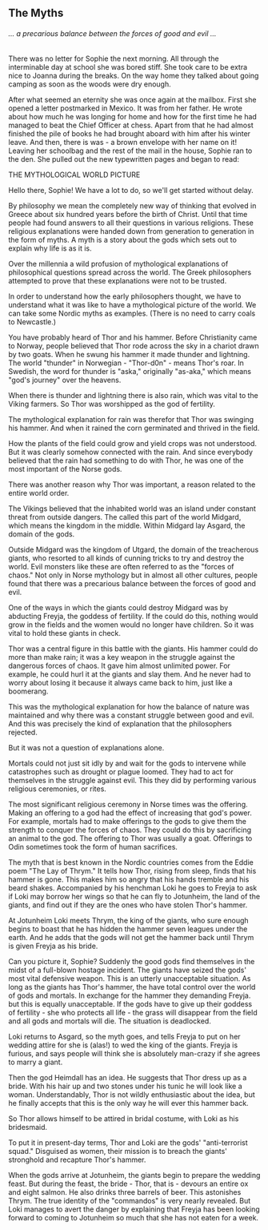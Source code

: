## The Myths

###### ... a precarious balance between the forces of good and evil ...

There was no letter for Sophie the next morning. All through the interminable day at school she was bored stiff. She took care to be extra nice to Joanna during the breaks. On the way home they talked about going camping as soon as the woods were dry enough.

After what seemed an eternity she was once again at the mailbox. First she opened a letter postmarked in Mexico. It was from her father. He wrote about how much he was longing for home and how for the first time he had managed to beat the Chief Officer at chess. Apart from that he had almost finished the pile of books he had brought aboard with him after his winter leave. And then, there is was - a brown envelope with her name on it! Leaving her schoolbag and the rest of the mail in the house, Sophie ran to the den. She pulled out the new typewritten pages and began to read:

THE MYTHOLOGICAL WORLD PICTURE

Hello there, Sophie! We have a lot to do, so we'll get started without delay.

By philosophy we mean the completely new way of thinking that evolved in Greece about six hundred years before the birth of Christ. Until that time people had found answers to all their questions in various religions. These religious explanations were handed down from generation to generation in the form of myths. A myth is a story about the gods which sets out to explain why life is as it is.

Over the millennia a wild profusion of mythological explanations of philosophical questions spread across the world. The Greek philosophers attempted to prove that these explanations were not to be trusted.

In order to understand how the early philosophers thought, we have to understand what it was like to have a mythological picture of the world. We can take some Nordic myths as examples. \(There is no need to carry coals to Newcastle.\)

You have probably heard of Thor and his hammer. Before Christianity came to Norway, people believed that Thor rode across the sky in a chariot drawn by two goats. When he swung his hammer it made thunder and lightning. The world "thunder" in Norwegian - "Thor-d0n" - means Thor's roar. In Swedish, the word for thunder is "aska," originally "as-aka," which means "god's journey" over the heavens.

When there is thunder and lightning there is also rain, which was vital to the Viking farmers. So Thor was worshipped as the god of fertility.

The mythological explanation for rain was therefor that Thor was swinging his hammer. And when it rained the corn germinated and thrived in the field.

How the plants of the field could grow and yield crops was not understood. But it was clearly somehow connected with the rain. And since everybody believed that the rain had something to do with Thor, he was one of the most important of the Norse gods.

There was another reason why Thor was important, a reason related to the entire world order.

The Vikings believed that the inhabited world was an island under constant threat from outside dangers. The called this part of the world Midgard, which means the kingdom in the middle. Within Midgard lay Asgard, the domain of the gods.

Outside Midgard was the kingdom of Utgard, the domain of the treacherous giants, who resorted to all kinds of cunning tricks to try and destroy the world. Evil monsters like these are often referred to as the "forces of chaos." Not only in Norse mythology but in almost all other cultures, people found that there was a precarious balance between the forces of good and evil.

One of the ways in which the giants could destroy Midgard was by abducting Freyja, the goddess of fertility. If the could do this, nothing would grow in the fields and the women would no longer have children. So it was vital to hold these giants in check.

Thor was a central figure in this battle with the giants. His hammer could do more than make rain; it was a key weapon in the struggle against the dangerous forces of chaos. It gave him almost unlimited power. For example, he could hurl it at the giants and slay them. And he never had to worry about losing it because it always came back to him, just like a boomerang.

This was the mythological explanation for how the balance of nature was maintained and why there was a constant struggle between good and evil. And this was precisely the kind of explanation that the philosophers rejected.

But it was not a question of explanations alone.

Mortals could not just sit idly by and wait for the gods to intervene while catastrophes such as drought or plague loomed. They had to act for themselves in the struggle against evil. This they did by performing various religious ceremonies, or rites.

The most significant religious ceremony in Norse times was the offering. Making an offering to a god had the effect of increasing that god's power. For example, mortals had to make offerings to the gods to give them the strength to conquer the forces of chaos. They could do this by sacrificing an animal to the god. The offering to Thor was usually a goat. Offerings to Odin sometimes took the form of human sacrifices.

The myth that is best known in the Nordic countries comes from the Eddie poem "The Lay of Thrym." It tells how Thor, rising from sleep, finds that his hammer is gone. This makes him so angry that his hands tremble and his beard shakes. Accompanied by his henchman Loki he goes to Freyja to ask if Loki may borrow her wings so that he can fly to Jotunheim, the land of the giants, and find out if they are the ones who have stolen Thor's hammer.

At Jotunheim Loki meets Thrym, the king of the giants, who sure enough begins to boast that he has hidden the hammer seven leagues under the earth. And he adds that the gods will not get the hammer back until Thrym is given Freyja as his bride.

Can you picture it, Sophie? Suddenly the good gods find themselves in the midst of a full-blown hostage incident. The giants have seized the gods' most vital defensive weapon. This is an utterly unacceptable situation. As long as the giants has Thor's hammer, the have total control over the world of gods and mortals. In exchange for the hammer they demanding Freyja. but this is equally unacceptable. If the gods have to give up their goddess of fertility - she who protects all life - the grass will disappear from the field and all gods and mortals will die. The situation is deadlocked.

Loki returns to Asgard, so the myth goes, and tells Freyja to put on her wedding attire for she is \(alas!\) to wed the king of the giants. Freyja is furious, and says people will think she is absolutely man-crazy if she agrees to marry a giant.

Then the god Heimdall has an idea. He suggests that Thor dress up as a bride. With his hair up and two stones under his tunic he will look like a woman. Understandably, Thor is not wildly enthusiastic about the idea, but he finally accepts that this is the only way he will ever this hammer back.

So Thor allows himself to be attired in bridal costume, with Loki as his bridesmaid.

To put it in present-day terms, Thor and Loki are the gods' "anti-terrorist squad." Disguised as women,  their mission is to breach the giants' stronghold and recapture Thor's hammer.

When the gods arrive at Jotunheim, the giants begin to prepare the wedding feast. But during the feast, the bride - Thor, that is - devours an entire ox and eight salmon. He also drinks three barrels of beer. This astonishes Thrym. The true identity of the "commandos" is very nearly revealed. But Loki manages to avert the danger by explaining that Freyja has been looking forward to coming to Jotunheim so much that she has not eaten for a week.





















